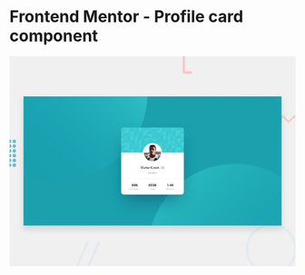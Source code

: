 # Frontend Mentor - Profile card component

![Design preview for the Profile card component coding challenge](./design/desktop-preview.jpg)

## 